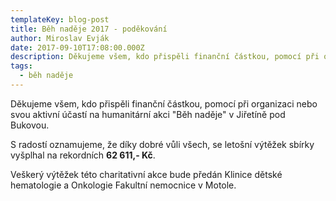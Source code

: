 ```yaml
---
templateKey: blog-post
title: Běh naděje 2017 - poděkování
author: Miroslav Evják
date: 2017-09-10T17:08:00.000Z
description: Děkujeme všem, kdo přispěli finanční částkou, pomocí při organizaci nebo svou aktivní účastí na humanitární akci "Běh naděje" v Jiřetíně pod Bukovou.
tags:
  - běh naděje
---
```


Děkujeme všem, kdo přispěli finanční částkou, pomocí při organizaci nebo svou aktivní účastí na humanitární akci "Běh naděje" v Jiřetíně pod Bukovou.

S radostí oznamujeme, že díky dobré vůli všech, se letošní výtěžek sbírky vyšplhal na rekordních __62&nbsp;611,- Kč__.

Veškerý výtěžek této charitativní akce bude předán Klinice dětské hematologie a Onkologie Fakultní nemocnice v Motole.
